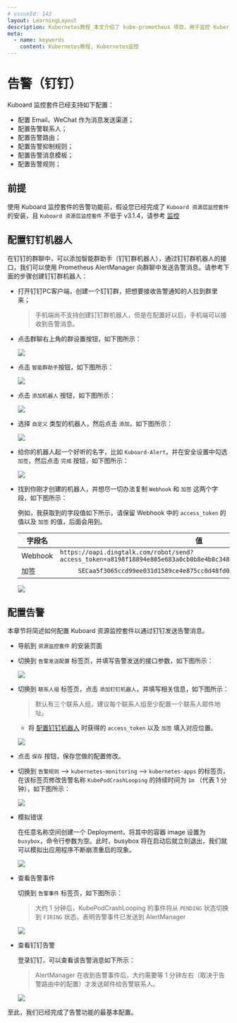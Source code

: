 ```yaml
---
# vssueId: 143
layout: LearningLayout
description: Kubernetes教程_本文介绍了 kube-prometheus 项目，用于监控 Kubernetes 集群。
meta:
  - name: keywords
    content: Kubernetes教程, Kubernetes监控
---
```


# 告警（钉钉）

Kuboard 监控套件已经支持如下配置：
* 配置 Email、WeChat 作为消息发送渠道；
* 配置告警联系人；
* 配置告警路由；
* 配置告警抑制规则；
* 配置告警消息模板；
* 配置告警规则；

## 前提

使用 Kuboard 监控套件的告警功能前，假设您已经完成了 `Kuboard 资源层监控套件` 的安装，且 `Kuboard 资源层监控套件` 不低于 v3.1.4，请参考 [监控](./monitor.html)

## 配置钉钉机器人

在钉钉的群聊中，可以添加智能群助手（钉钉群机器人），通过钉钉群机器人的接口，我们可以使用 Prometheus AlertManager 向群聊中发送告警消息。请参考下面的步骤创建钉钉群机器人：

* 打开钉钉PC客户端，创建一个钉钉群，把想要接收告警通知的人拉到群里来；
  > 手机端尚不支持创建钉钉群机器人，但是在配置好以后，手机端可以接收到告警消息。
* 点击群聊右上角的群设置按钮，如下图所示：
  
  <p>
    <img src="./alert-dingtalk/dingtalk-01.png" style="max-width: 350px;"/>
  </p>

* 点击 `智能群助手`按钮，如下图所示：

  <p>
    <img src="./alert-dingtalk/dingtalk-02.png" style="max-width: 350px;"/>
  </p>

* 点击 `添加机器人` 按钮，如下图所示：

  <p>
    <img src="./alert-dingtalk/dingtalk-03.png" style="max-width: 350px;"/>
  </p>

* 选择 `自定义` 类型的机器人，然后点击 `添加`，如下图所示：

  <p>
    <img src="./alert-dingtalk/dingtalk-04.png" style="max-width: 350px;"/>
  </p>

* 给你的机器人起一个好听的名字，比如 `Kuboard-Alert`，并在安全设置中勾选 `加签`，然后点击 `完成` 按钮，如下图所示：

  <p>
    <img src="./alert-dingtalk/dingtalk-05.png" style="max-width: 350px;"/>
  </p>

* 找到你刚才创建的机器人，并想尽一切办法复制 `Webhook` 和 `加签` 这两个字段，如下图所示：

  例如，我获取到的字段值如下所示，请保留 Webhook 中的 `access_token` 的值以及 `加签` 的值，后面会用到。

  | 字段名                                                   | 值             |
  | ---------- | :---------------------------------------------------------------: |
  | Webhook    | <div style="text-align: left;">`https://oapi.dingtalk.com/robot/send?access_token=a8198f18894e805e683a0cb0b8e4b8c34854518770be2dbc485fe04dd02c5d4c`</div> |
  | 加签       |  `SECaa5f3065ccd99ee031d1589ce4e875cc0d48fd00b9152188bf5c3fb8f47aad46`   |

  <p>
    <img src="./alert-dingtalk/dingtalk-06.png" style="max-width: 350px;"/>
  </p>


## 配置告警

本章节将简述如何配置 Kuboard 资源监控套件以通过钉钉发送告警消息。

* 导航到 `资源监控套件` 的安装页面
* 切换到 `告警发送配置` 标签页，并填写告警发送的接口参数，如下图所示：

  <p>
    <img src="./alert-dingtalk/alert-01.png" style="max-width: 800px;"/>
  </p>

* 切换到 `联系人组` 标签页，点击 `添加钉钉机器人`，并填写相关信息，如下图所示：

  > 默认有三个联系人组，建议每个联系人组至少配置一个联系人邮件地址。

  * 将 [配置钉钉机器人](#配置钉钉机器人) 时获得的 `access_token` 以及 `加签` 填入对应位置。

  <p>
    <img src="./alert-dingtalk/alert-02.png" style="max-width: 800px;"/>
  </p>

* 点击 `保存` 按钮，保存您做的配置修改。

* 切换到 `告警规则` --> `kubernetes-monitoring` --> `kubernetes-apps` 的标签页，在该标签页修改告警名称 `KubePodCrashLooping` 的持续时间为 `1m` （代表 1 分钟），如下图所示：

  <p>
    <img src="./alert-dingtalk/alert-03.png" style="max-width: 800px;"/>
  </p>

* 模拟错误
  
  在任意名称空间创建一个 Deployment，将其中的容器 image 设置为 `busybox`，命令行参数为空。此时，busybox 将在启动后就立刻退出，我们就可以模拟出应用程序不断崩溃重启的现象。

  <p>
    <img src="./alert-dingtalk/alert-04.png" style="max-width: 800px;"/>
  </p>

* 查看告警事件

  切换到 `告警事件` 标签页，如下图所示：

  > 大约 1 分钟后，KubePodCrashLooping 的事件将从 `PENDING` 状态切换到 `FIRING` 状态，表明告警事件已发送到 AlertManager

  <p>
    <img src="./alert-dingtalk/alert-05.png" style="max-width: 800px;"/>
  </p>

* 查看钉钉告警

  登录钉钉，可以查看该告警消息如下所示：

  > AlertManager 在收到告警事件后，大约需要等 1 分钟左右（取决于告警路由中的配置）才发送邮件给告警联系人。

  <p>
    <img src="./alert-dingtalk/alert-06.jpg" style="max-width: 240px;"/>
  </p>

至此，我们已经完成了告警功能的最基本配置。
